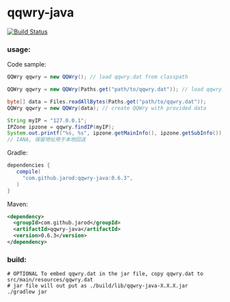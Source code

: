 # qqwry-java

[![Build Status](https://api.travis-ci.org/jarod/qqwry-java.svg?branch=master)](https://travis-ci.org/jarod/qqwry-java)

### usage:

Code sample:
```java
QQWry qqwry = new QQWry(); // load qqwry.dat from classpath

QQWry qqwry = new QQWry(Paths.get("path/to/qqwry.dat")); // load qqwry.dat from java.nio.file.Path

byte[] data = Files.readAllBytes(Paths.get("path/to/qqwry.dat"));
QQWry qqwry = new QQWry(data); // create QQWry with provided data

String myIP = "127.0.0.1";
IPZone ipzone = qqwry.findIP(myIP);
System.out.printf("%s, %s", ipzone.getMainInfo(), ipzone.getSubInfo());
// IANA, 保留地址用于本地回送
```

Gradle:
```groovy
dependencies {
   compile(
     "com.github.jarod:qqwry-java:0.6.3",
   )
}
```

Maven:
```xml
<dependency>
  <groupId>com.github.jarod</groupId>
  <artifactId>qqwry-java</artifactId>
  <version>0.6.3</version>
</dependency>
```

### build:

```
# OPTIONAL To embed qqwry.dat in the jar file, copy qqwry.dat to src/main/resources/qqwry.dat
# jar file will out put as ./build/lib/qqwry-java-X.X.X.jar
./gradlew jar
```
